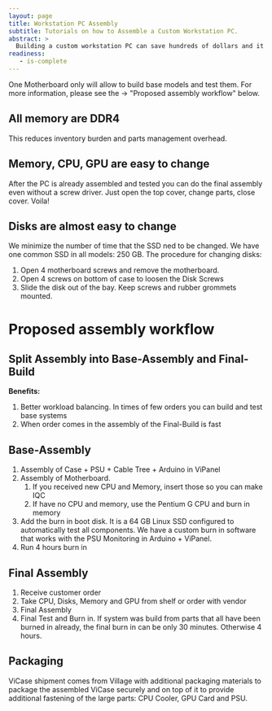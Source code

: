 ```yaml
---
layout: page
title: Workstation PC Assembly
subtitle: Tutorials on how to Assemble a Custom Workstation PC.
abstract: >
  Building a custom workstation PC can save hundreds of dollars and it can give you the exact computer you want, that may not be available otherwise. At the same time it can be a daunting and time consuming experience to the new comer. These step by step tutorials in combination with the ViCase design optimized for easy assembly will make your assembly experience easy and free of headaches.
readiness:
   - is-complete
---
```



One Motherboard only will allow to build base models and test them. For more information, please see the → "Proposed assembly workflow" below.

## All memory are DDR4
This reduces inventory burden and parts management overhead.

## Memory, CPU, GPU are easy to change
After the PC is already assembled and tested you can do the final assembly even without a screw driver. Just open the top cover, change parts, close cover. Voila!

## Disks are almost easy to change
We minimize the number of time that the SSD ned to be changed. We have one common SSD in all models: 250 GB. The procedure for changing disks:

1. Open 4 motherboard screws and remove the motherboard.
2. Open 4 screws on bottom of case to loosen the Disk Screws
3. Slide the disk out of the bay. Keep screws and rubber grommets mounted.

# Proposed assembly workflow
## Split Assembly into Base-Assembly and Final-Build
**Benefits:**

1. Better workload balancing. In times of few orders you can build and test base systems
2. When order comes in the assembly of the Final-Build is fast

## Base-Assembly
1. Assembly of Case + PSU + Cable Tree + Arduino in ViPanel
2. Assembly of Motherboard. 
	1. If you received new CPU and Memory, insert those so you can make IQC
	2. If have no CPU and memory, use the Pentium G CPU and burn in memory
3. Add the burn in boot disk. It is a 64 GB Linux SSD configured to automatically test all components. We have a custom burn in software that works with the PSU Monitoring in Arduino + ViPanel.
4. Run 4 hours burn in

## Final Assembly
1. Receive customer order
2. Take CPU, Disks, Memory and GPU from shelf or order with vendor
3. Final Assembly
4. Final Test and Burn in. If system was build from parts that all have been burned in already, the final burn in can be only 30 minutes. Otherwise 4 hours.

## Packaging
ViCase shipment comes from Village with additional packaging materials to package the assembled ViCase securely and on top of it to provide additional fastening of the large parts: CPU Cooler, GPU Card and PSU.
